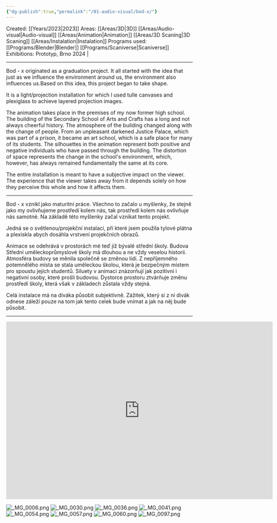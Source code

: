 ```yaml
---
{"dg-publish":true,"permalink":"/01-audio-visual/bod-x/"}
---
```


Created: [[Years/2023\|2023]]
Areas: [[Areas/3D\|3D]] [[Areas/Audio-visual\|Audio-visual]] [[Areas/Animation\|Animation]] [[Areas/3D Scaning\|3D Scaning]] [[Areas/Instalation\|Instalation]]
Programs used: [[Programs/Blender\|Blender]] [[Programs/Scaniverse\|Scaniverse]] 
Exhibitions: Prototyp, Brno 2024 | 

----
Bod - x originated as a graduation project. It all started with the idea that just as we influence the environment around us, the environment also influences us.Based on this idea, this project began to take shape.

It is a light/projection installation for which I used tulle canvases and plexiglass to achieve layered projection images.

The animation takes place in the premises of my now former high school. The building of the Secondary School of Arts and Crafts has a long and not always cheerful history. The atmosphere of the building changed along with the change of people. From an unpleasant darkened Justice Palace, which was part of a prison, it became an art school, which is a safe place for many of its students. The silhouettes in the animation represent both positive and negative individuals who have passed through the building. The distortion of space represents the change in the school's environment, which, however, has always remained fundamentally the same at its core.

The entire installation is meant to have a subjective impact on the viewer. The experience that the viewer takes away from it depends solely on how they perceive this whole and how it affects them.  

----
Bod - x vznikl jako maturitní práce. Všechno to začalo u myšlenky, že stejně jako my ovlivňujeme prostředí kolem nás, tak prostředí kolem nás ovlivňuje nás samotné. Na základě této myšlenky začal vznikat tento projekt.  
  
Jedná se o světlenou/projekční instalaci, při které jsem použila tylové plátna a plexiskla abych dosáhla vrstvení projekčních obrazů.   
  
Animace se odehrává v prostorách mé teď již bývalé střední školy. Budova Střední uměleckoprůmyslové školy má dlouhou a ne vždy veselou historii. Atmosféra budovy se měnila společně se změnou lidí. Z nepříjemného potemnělého místa se stala uměleckou školou, která je bezpečným místem pro spoustu jejích studentů. Siluety v animaci znázorňují jak pozitivní 
i negativní osoby, které prošli budovou. Dystorce prostoru ztvárňuje změnu prostředí školy, která však v základech zůstala vždy stejná.  
  
Celá instalace má na diváka působit subjektivně. Zážitek, který si z ní divák odnese záleží pouze na tom jak tento celek bude vnímat a jak na něj bude působit.

----

<iframe width="720" height="480" src="https://www.youtube.com/embed/QK_uuS9yjbo?si=8n46zGtneCrpFpGy" title="YouTube video player" frameborder="0" allow="accelerometer; autoplay; clipboard-write; encrypted-media; gyroscope; picture-in-picture; web-share" referrerpolicy="strict-origin-when-cross-origin" allowfullscreen></iframe>

![_MG_0006.png](/img/user/imgs/BOD-X/_MG_0006.png)
![_MG_0030.png](/img/user/imgs/BOD-X/_MG_0030.png)
![_MG_0036.png](/img/user/imgs/BOD-X/_MG_0036.png)
![_MG_0041.png](/img/user/imgs/BOD-X/_MG_0041.png)
![_MG_0054.png](/img/user/imgs/BOD-X/_MG_0054.png)
![_MG_0057.png](/img/user/imgs/BOD-X/_MG_0057.png)
![_MG_0060.png](/img/user/imgs/BOD-X/_MG_0060.png)
![_MG_0097.png](/img/user/imgs/BOD-X/_MG_0097.png)